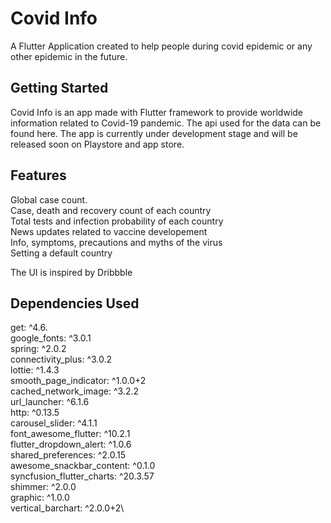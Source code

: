 # Covid Info

A Flutter Application created to help people during covid epidemic or any other epidemic in the future.

## Getting Started
 
 Covid Info is an app made with Flutter framework to provide worldwide information related to Covid-19 pandemic. The api used for the data can be found here. The app is currently under development stage and will be released soon on Playstore and app store.
 
 ## Features
 
 Global case count.\
Case, death and recovery count of each country\
Total tests and infection probability of each country\
News updates related to vaccine developement\
Info, symptoms, precautions and myths of the virus\
Setting a default country


The UI is inspired by Dribbble
 
 ## Dependencies Used
 
   get: ^4.6.\
  google_fonts: ^3.0.1\
  spring: ^2.0.2\
  connectivity_plus: ^3.0.2\
  lottie: ^1.4.3\
  smooth_page_indicator: ^1.0.0+2\
  cached_network_image: ^3.2.2\
  url_launcher: ^6.1.6\
  http: ^0.13.5\
  carousel_slider: ^4.1.1\
  font_awesome_flutter: ^10.2.1\
  flutter_dropdown_alert: ^1.0.6\
  shared_preferences: ^2.0.15\
  awesome_snackbar_content: ^0.1.0\
  syncfusion_flutter_charts: ^20.3.57\
  shimmer: ^2.0.0\
  graphic: ^1.0.0\
  vertical_barchart: ^2.0.0+2\

